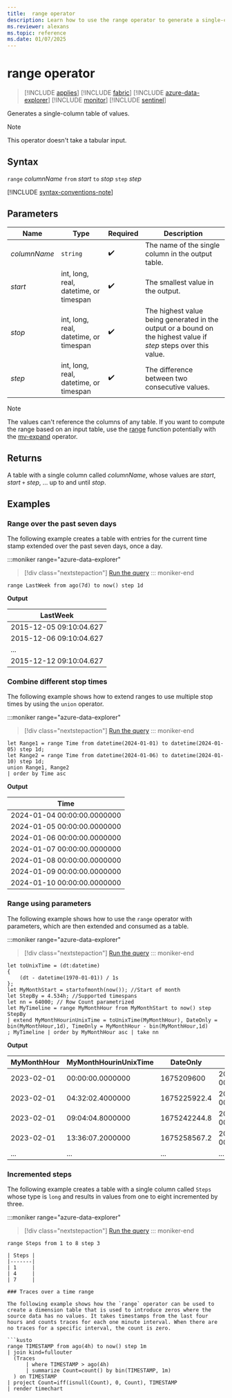 ```yaml
---
title:  range operator
description: Learn how to use the range operator to generate a single-column table of values.
ms.reviewer: alexans
ms.topic: reference
ms.date: 01/07/2025
---
```

# range operator

> [!INCLUDE [applies](../includes/applies-to-version/applies.md)] [!INCLUDE [fabric](../includes/applies-to-version/fabric.md)] [!INCLUDE [azure-data-explorer](../includes/applies-to-version/azure-data-explorer.md)] [!INCLUDE [monitor](../includes/applies-to-version/monitor.md)] [!INCLUDE [sentinel](../includes/applies-to-version/sentinel.md)]

Generates a single-column table of values.

> [!NOTE]
> This operator doesn't take a tabular input.

## Syntax

`range` *columnName* `from` *start* `to` *stop* `step` *step*

[!INCLUDE [syntax-conventions-note](../includes/syntax-conventions-note.md)]

## Parameters

|Name|Type|Required|Description|
|--|--|--|--|
|*columnName*| `string` | :heavy_check_mark:| The name of the single column in the output table.|
|*start*|int, long, real, datetime, or timespan| :heavy_check_mark:| The smallest value in the output.|
|*stop*|int, long, real, datetime, or timespan| :heavy_check_mark:| The highest value being generated in the output or a bound on the highest value if *step* steps over this value.|
|*step*|int, long, real, datetime, or timespan| :heavy_check_mark:| The difference between two consecutive values.|

> [!NOTE]
> The values can't reference the columns of any table. If you want to compute the range based on an input table, use the [range](range-function.md) function potentially with the [mv-expand](mv-expand-operator.md) operator.

## Returns

A table with a single column called *columnName*,
whose values are *start*, *start* `+` *step*, ... up to and until *stop*.

## Examples

### Range over the past seven days

The following example creates a table with entries for the current time stamp extended over the past seven days, once a day.

:::moniker range="azure-data-explorer"
> [!div class="nextstepaction"]
> <a href="https://dataexplorer.azure.com/clusters/help/databases/Samples?query=H4sIAAAAAAAAAytKzEtPVfBJLC4JT03NVkgrys9VSEzP1zBP0VQoyVfIyy/X0FQoLkktUDBMAQDbz6iXLAAAAA==" target="_blank">Run the query</a>
::: moniker-end

```kusto
range LastWeek from ago(7d) to now() step 1d
```

**Output**

|LastWeek|
|---|
|2015-12-05 09:10:04.627|
|2015-12-06 09:10:04.627|
|...|
|2015-12-12 09:10:04.627|

### Combine different stop times

The following example shows how to extend ranges to use multiple stop times by using the `union` operator.

:::moniker range="azure-data-explorer"
> [!div class="nextstepaction"]
> <a href="https://dataexplorer.azure.com/clusters/help/databases/Samples?query=H4sIAAAAAAAAA8tJLVEISsxLTzVUsFUoAjEUQjJzUxXSivJzFVISS1JLgDwNIwMjE10DQyDSVCjJxyJuqqlQXJJaoGCYYs2VAzPSiCgjzbAbaWiAZGRpXmZ%2BHtSdOlDDuWoU8otSUosUkioh5icWJwMApY0GNM4AAAA%3D" target="_blank">Run the query</a>
::: moniker-end

```kusto
let Range1 = range Time from datetime(2024-01-01) to datetime(2024-01-05) step 1d;
let Range2 = range Time from datetime(2024-01-06) to datetime(2024-01-10) step 1d;
union Range1, Range2
| order by Time asc

```

**Output**

| Time |
|--|
| 2024-01-04 00:00:00.0000000 |
| 2024-01-05 00:00:00.0000000 |
| 2024-01-06 00:00:00.0000000 |
| 2024-01-07 00:00:00.0000000 |
| 2024-01-08 00:00:00.0000000 |
| 2024-01-09 00:00:00.0000000 |
| 2024-01-10 00:00:00.0000000 |

### Range using parameters

The following example shows how to use the `range` operator with parameters, which are then extended and consumed as a table.  

:::moniker range="azure-data-explorer"
> [!div class="nextstepaction"]
> <a href="https://dataexplorer.azure.com/clusters/help/databases/Samples?query=H4sIAAAAAAAAA21QQU7DMBC8+xV7TKSGJCKAIOICHLhUSBQe4OINjUjWlrNRGyh/Zx1a4UpYlizvzNgz0yED21dqdy9tj3ALieEboxlZrimoL1AgS6aQwXGelNdXRVaUstMUcigHUN+16uSt5bS0xJsVa8/y2hBO2/RhlpDdJmlaQ57/wraBGZiFK0Z3N4mkOrs4rzYza3TOekYD4dPBaRpmKpHQLquiKAILnu0W7u1IDE573SP79hPNwU1I1bUUknlN73g0+GhHD423/aljtjC7FOPoDp7UHnDHSCbWthR19ldgElHSBTxIYU/UhVjrlmJwURrBg+SAx76y/9iqjuPswXqDHtbTiVIPbwKx/kBp6Qf2xjgc3AEAAA==" target="_blank">Run the query</a>
::: moniker-end

```kusto
let toUnixTime = (dt:datetime) 
{ 
    (dt - datetime(1970-01-01)) / 1s 
};
let MyMonthStart = startofmonth(now()); //Start of month
let StepBy = 4.534h; //Supported timespans
let nn = 64000; // Row Count parametrized
let MyTimeline = range MyMonthHour from MyMonthStart to now() step StepBy
| extend MyMonthHourinUnixTime = toUnixTime(MyMonthHour), DateOnly = bin(MyMonthHour,1d), TimeOnly = MyMonthHour - bin(MyMonthHour,1d)
; MyTimeline | order by MyMonthHour asc | take nn
```

**Output**

| MyMonthHour | MyMonthHourinUnixTime | DateOnly     | TimeOnly                    |
|--------------|------------------------|---------------|------------------------------|
| 2023-02-01  | 00:00:00.0000000      | 1675209600   | 2023-02-01 00:00:00.0000000 |
| 2023-02-01  | 04:32:02.4000000      | 1675225922.4 | 2023-02-01 00:00:00.0000000 |
| 2023-02-01  | 09:04:04.8000000      | 1675242244.8 | 2023-02-01 00:00:00.0000000 |
| 2023-02-01  | 13:36:07.2000000      | 1675258567.2 | 2023-02-01 00:00:00.0000000 |
| ...         | ...                   | ...          | ...                         |

### Incremented steps

The following example creates a table with a single column called `Steps`
whose type is `long` and results in values from one to eight incremented by three.

:::moniker range="azure-data-explorer"
> [!div class="nextstepaction"]
> <a href="https://dataexplorer.azure.com/clusters/help/databases/Samples?query=H4sIAAAAAAAAAytKzEtPVQguSS0oVkgrys9VMFQoyVewUCgGiigYAwBtHYQiHgAAAA==" target="_blank">Run the query</a>
::: moniker-end

```kusto
range Steps from 1 to 8 step 3

| Steps |
|-------|
| 1     |
| 4     |
| 7     |

### Traces over a time range

The following example shows how the `range` operator can be used to create a dimension table that is used to introduce zeros where the source data has no values. It takes timestamps from the last four hours and counts traces for each one minute interval. When there are no traces for a specific interval, the count is zero.

```kusto
range TIMESTAMP from ago(4h) to now() step 1m
| join kind=fullouter
  (Traces
      | where TIMESTAMP > ago(4h)
      | summarize Count=count() by bin(TIMESTAMP, 1m)
  ) on TIMESTAMP
| project Count=iff(isnull(Count), 0, Count), TIMESTAMP
| render timechart  
```
